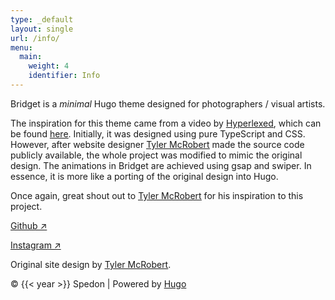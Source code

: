 ```yaml
---
type: _default
layout: single
url: /info/
menu:
  main:
    weight: 4
    identifier: Info
---
```


Bridget is a _minimal_ Hugo theme designed for photographers / visual artists.

The inspiration for this theme came from a video by <u>[Hyperlexed](https://www.youtube.com/@Hyperplexed)</u>, which can be found <u>[here](https://www.youtube.com/watch?v=Jt3A2lNN2aE)</u>. Initially, it was designed using pure TypeScript and CSS. However, after website designer <u>[Tyler McRobert](https://tylermcrobert.com)</u> made the source code publicly available, the whole project was modified to mimic the original design. The animations in Bridget are achieved using gsap and swiper. In essence, it is more like a porting of the original design into Hugo.

Once again, great shout out to <u>[Tyler McRobert](https://tylermcrobert.com)</u> for his inspiration to this project.

[Github ↗](https://instagram.com/pictures.bridget)

[Instagram ↗](https://www.instagram.com/sped0n/)

Original site design by <u>[Tyler McRobert](https://tylermcrobert.com)</u>.

&copy; {{< year >}} Spedon | Powered by [Hugo](https://gohugo.io)
